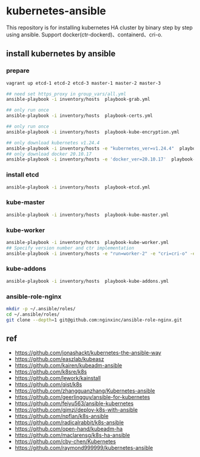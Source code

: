 # kubernetes-ansible

This repository is for installing kubernetes HA cluster by binary step by step using ansible.
Support docker(ctr-dockerd)、containerd、cri-o.

## install kubernetes by ansible

### prepare

```bash
vagrant up etcd-1 etcd-2 etcd-3 master-1 master-2 master-3
```

```bash
## need set https_proxy in group_vars/all.yml
ansible-playbook -i inventory/hosts  playbook-grab.yml

## only run once
ansible-playbook -i inventory/hosts  playbook-certs.yml

## only run once
ansible-playbook -i inventory/hosts  playbook-kube-encryption.yml

## only download kubernetes v1.24.4
ansible-playbook -i inventory/hosts -e "kubernetes_ver=v1.24.4"  playbook-grab.yml --tags=path,kubernetes
## only download docker 20.10.17
ansible-playbook -i inventory/hosts -e 'docker_ver=20.10.17'  playbook-grab.yml --tags=path,docker
```
### install etcd
```bash
ansible-playbook -i inventory/hosts  playbook-etcd.yml
```
### kube-master
```bash
ansible-playbook -i inventory/hosts  playbook-kube-master.yml
```
### kube-worker
```bash
ansible-playbook -i inventory/hosts  playbook-kube-worker.yml
## Specify version number and ctr implementation
ansible-playbook -i inventory/hosts -e "run=worker-2" -e "cri=cri-o" -e "kubernetes_ver=v1.24.4" playbook-kube-worker.yml
```
### kube-addons
```bash
ansible-playbook -i inventory/hosts  playbook-kube-addons.yml
```
### ansible-role-nginx
```bash
mkdir -p ~/.ansible/roles/
cd ~/.ansible/roles/
git clone --depth=1 git@github.com:nginxinc/ansible-role-nginx.git
```

## ref
- <https://github.com/jonashackt/kubernetes-the-ansible-way>
- <https://github.com/easzlab/kubeasz>
- <https://github.com/kairen/kubeadm-ansible>
- <https://github.com/k8sre/k8s>
- <https://github.com/lework/kainstall>
- <https://github.com/qist/k8s>
- <https://github.com/zhangguanzhang/Kubernetes-ansible>
- <https://github.com/geerlingguy/ansible-for-kubernetes>
- <https://github.com/feiyu563/ansible-kubernetes>
- <https://github.com/gjmzj/deploy-k8s-with-ansible>
- <https://github.com/npflan/k8s-ansible>
- <https://github.com/radicalrabbit/k8s-ansible>
- <https://github.com/open-hand/kubeadm-ha>
- <https://github.com/maclarensg/k8s-ha-ansible>
- <https://github.com/cby-chen/Kubernetes>
- <https://github.com/raymond999999/kubernetes-ansible>
